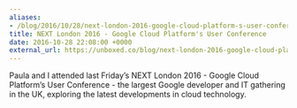 ```yaml
---
aliases:
- /blog/2016/10/28/next-london-2016-google-cloud-platform-s-user-conference
title: NEXT London 2016 - Google Cloud Platform's User Conference
date: 2016-10-28 22:08:00 +0000
external_url: https://unboxed.co/blog/next-london-2016-google-cloud-platform-s-user-conference/
---
```


Paula and I attended last Friday’s NEXT London 2016 - Google Cloud Platform’s
User Conference - the largest Google developer and IT gathering in the UK,
exploring the latest developments in cloud technology.
